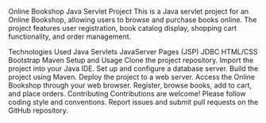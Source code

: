 Online Bookshop Java Servlet Project
This is a Java servlet project for an Online Bookshop, allowing users to browse and purchase books online. The project features user registration, book catalog display, shopping cart functionality, and order management.

Technologies Used
Java Servlets
JavaServer Pages (JSP)
JDBC
HTML/CSS
Bootstrap
Maven
Setup and Usage
Clone the project repository.
Import the project into your Java IDE.
Set up and configure a database server.
Build the project using Maven.
Deploy the project to a web server.
Access the Online Bookshop through your web browser.
Register, browse books, add to cart, and place orders.
Contributing
Contributions are welcome! Please follow coding style and conventions. Report issues and submit pull requests on the GitHub repository.
